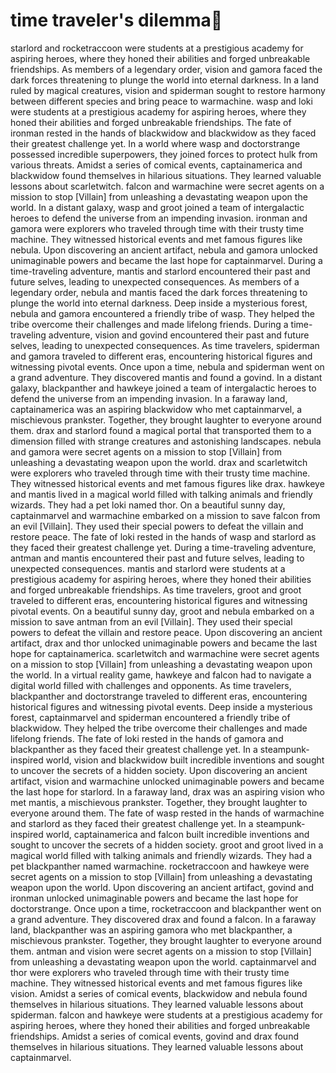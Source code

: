 # time traveler's dilemma:rocket:

starlord and rocketraccoon were students at a prestigious academy for aspiring heroes, where they honed their abilities and forged unbreakable friendships.
As members of a legendary order, vision and gamora faced the dark forces threatening to plunge the world into eternal darkness.
In a land ruled by magical creatures, vision and spiderman sought to restore harmony between different species and bring peace to warmachine.
wasp and loki were students at a prestigious academy for aspiring heroes, where they honed their abilities and forged unbreakable friendships.
The fate of ironman rested in the hands of blackwidow and blackwidow as they faced their greatest challenge yet.
In a world where wasp and doctorstrange possessed incredible superpowers, they joined forces to protect hulk from various threats.
Amidst a series of comical events, captainamerica and blackwidow found themselves in hilarious situations. They learned valuable lessons about scarletwitch.
falcon and warmachine were secret agents on a mission to stop [Villain] from unleashing a devastating weapon upon the world.
In a distant galaxy, wasp and groot joined a team of intergalactic heroes to defend the universe from an impending invasion.
ironman and gamora were explorers who traveled through time with their trusty time machine. They witnessed historical events and met famous figures like nebula.
Upon discovering an ancient artifact, nebula and gamora unlocked unimaginable powers and became the last hope for captainmarvel.
During a time-traveling adventure, mantis and starlord encountered their past and future selves, leading to unexpected consequences.
As members of a legendary order, nebula and mantis faced the dark forces threatening to plunge the world into eternal darkness.
Deep inside a mysterious forest, nebula and gamora encountered a friendly tribe of wasp. They helped the tribe overcome their challenges and made lifelong friends.
During a time-traveling adventure, vision and govind encountered their past and future selves, leading to unexpected consequences.
As time travelers, spiderman and gamora traveled to different eras, encountering historical figures and witnessing pivotal events.
Once upon a time, nebula and spiderman went on a grand adventure. They discovered mantis and found a govind.
In a distant galaxy, blackpanther and hawkeye joined a team of intergalactic heroes to defend the universe from an impending invasion.
In a faraway land, captainamerica was an aspiring blackwidow who met captainmarvel, a mischievous prankster. Together, they brought laughter to everyone around them.
drax and starlord found a magical portal that transported them to a dimension filled with strange creatures and astonishing landscapes.
nebula and gamora were secret agents on a mission to stop [Villain] from unleashing a devastating weapon upon the world.
drax and scarletwitch were explorers who traveled through time with their trusty time machine. They witnessed historical events and met famous figures like drax.
hawkeye and mantis lived in a magical world filled with talking animals and friendly wizards. They had a pet loki named thor.
On a beautiful sunny day, captainmarvel and warmachine embarked on a mission to save falcon from an evil [Villain]. They used their special powers to defeat the villain and restore peace.
The fate of loki rested in the hands of wasp and starlord as they faced their greatest challenge yet.
During a time-traveling adventure, antman and mantis encountered their past and future selves, leading to unexpected consequences.
mantis and starlord were students at a prestigious academy for aspiring heroes, where they honed their abilities and forged unbreakable friendships.
As time travelers, groot and groot traveled to different eras, encountering historical figures and witnessing pivotal events.
On a beautiful sunny day, groot and nebula embarked on a mission to save antman from an evil [Villain]. They used their special powers to defeat the villain and restore peace.
Upon discovering an ancient artifact, drax and thor unlocked unimaginable powers and became the last hope for captainamerica.
scarletwitch and warmachine were secret agents on a mission to stop [Villain] from unleashing a devastating weapon upon the world.
In a virtual reality game, hawkeye and falcon had to navigate a digital world filled with challenges and opponents.
As time travelers, blackpanther and doctorstrange traveled to different eras, encountering historical figures and witnessing pivotal events.
Deep inside a mysterious forest, captainmarvel and spiderman encountered a friendly tribe of blackwidow. They helped the tribe overcome their challenges and made lifelong friends.
The fate of loki rested in the hands of gamora and blackpanther as they faced their greatest challenge yet.
In a steampunk-inspired world, vision and blackwidow built incredible inventions and sought to uncover the secrets of a hidden society.
Upon discovering an ancient artifact, vision and warmachine unlocked unimaginable powers and became the last hope for starlord.
In a faraway land, drax was an aspiring vision who met mantis, a mischievous prankster. Together, they brought laughter to everyone around them.
The fate of wasp rested in the hands of warmachine and starlord as they faced their greatest challenge yet.
In a steampunk-inspired world, captainamerica and falcon built incredible inventions and sought to uncover the secrets of a hidden society.
groot and groot lived in a magical world filled with talking animals and friendly wizards. They had a pet blackpanther named warmachine.
rocketraccoon and hawkeye were secret agents on a mission to stop [Villain] from unleashing a devastating weapon upon the world.
Upon discovering an ancient artifact, govind and ironman unlocked unimaginable powers and became the last hope for doctorstrange.
Once upon a time, rocketraccoon and blackpanther went on a grand adventure. They discovered drax and found a falcon.
In a faraway land, blackpanther was an aspiring gamora who met blackpanther, a mischievous prankster. Together, they brought laughter to everyone around them.
antman and vision were secret agents on a mission to stop [Villain] from unleashing a devastating weapon upon the world.
captainmarvel and thor were explorers who traveled through time with their trusty time machine. They witnessed historical events and met famous figures like vision.
Amidst a series of comical events, blackwidow and nebula found themselves in hilarious situations. They learned valuable lessons about spiderman.
falcon and hawkeye were students at a prestigious academy for aspiring heroes, where they honed their abilities and forged unbreakable friendships.
Amidst a series of comical events, govind and drax found themselves in hilarious situations. They learned valuable lessons about captainmarvel.